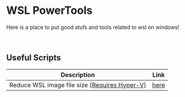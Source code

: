 # WSL PowerTools
Here is a place to put good stufs and tools related to wsl on windows!

<br>

## Useful Scripts
|Description|Link|
| --- | --- |
| Reduce WSL image file size  [(Requires Hyper-V)](https://docs.microsoft.com/en-us/virtualization/hyper-v-on-windows/quick-start/enable-hyper-v)| [here](https://github.com/rodrigoramosrs/wsl-powertools/blob/main/scripts/shrink-wsl-vhdx-size.ps1)  |

